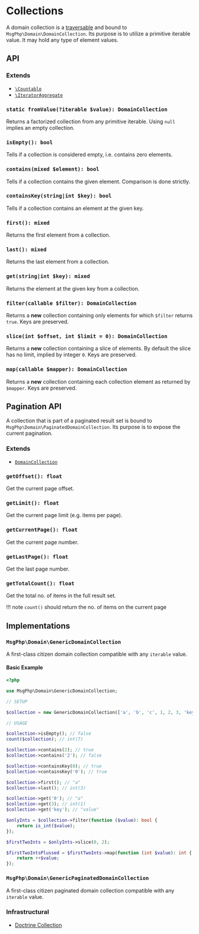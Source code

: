 # Collections

A domain collection is a [traversable] and bound to `MsgPhp\Domain\DomainCollection`. Its purpose is to utilize a
primitive iterable value. It may hold any type of element values.

## API

### Extends

- [`\Countable`][countable]
- [`\IteratorAggregate`][iterator-aggregate]

### `static fromValue(?iterable $value): DomainCollection`

Returns a factorized collection from any primitive iterable. Using `null` implies an empty collection.

### `isEmpty(): bool`

Tells if a collection is considered empty, i.e. contains zero elements.

### `contains(mixed $element): bool`

Tells if a collection contains the given element. Comparison is done strictly.

### `containsKey(string|int $key): bool`

Tells if a collection contains an element at the given key.

### `first(): mixed`

Returns the first element from a collection.

### `last(): mixed`

Returns the last element from a collection.

### `get(string|int $key): mixed`

Returns the element at the given key from a collection.

### `filter(callable $filter): DomainCollection`

Returns a **new** collection containing only elements for which `$filter` returns `true`. Keys are preserved.

### `slice(int $offset, int $limit = 0): DomainCollection`

Returns a **new** collection containing a slice of elements. By default the slice has no limit, implied by integer `0`.
Keys are preserved.

### `map(callable $mapper): DomainCollection`

Returns a **new** collection containing each collection element as returned by `$mapper`. Keys are preserved.

## Pagination API

A collection that is part of a paginated result set is bound to `MsgPhp\Domain\PaginatedDomainCollection`. Its purpose
is to expose the current pagination.

### Extends

- [`DomainCollection`](#collections)

### `getOffset(): float`

Get the current page offset.

### `getLimit(): float`

Get the current page limit (e.g. items per page).

### `getCurrentPage(): float`

Get the current page number.

### `getLastPage(): float`

Get the last page number.

### `getTotalCount(): float`

Get the total no. of items in the full result set.

!!! note
    `count()` should return the no. of items on the current page

## Implementations

### `MsgPhp\Domain\GenericDomainCollection`

A first-class citizen domain collection compatible with any `iterable` value.

#### Basic Example

```php
<?php

use MsgPhp\Domain\GenericDomainCollection;

// SETUP

$collection = new GenericDomainCollection(['a', 'b', 'c', 1, 2, 3, 'key' => 'value']);

// USAGE

$collection->isEmpty(); // false
count($collection); // int(7)

$collection->contains(2); // true
$collection->contains('2'); // false

$collection->containsKey(0); // true
$collection->containsKey('0'); // true

$collection->first(); // "a"
$collection->last(); // int(3)

$collection->get('0'); // "a"
$collection->get(3); // int(1)
$collection->get('key'); // "value"

$onlyInts = $collection->filter(function ($value): bool {
    return is_int($value);
});

$firstTwoInts = $onlyInts->slice(0, 2);

$firstTwoIntsPlussed = $firstTwoInts->map(function (int $value): int {
    return ++$value;
});
```

### `MsgPhp\Domain\GenericPaginatedDomainCollection`

A first-class citizen paginated domain collection compatible with any `iterable` value.

### Infrastructural

- [Doctrine Collection](../infrastructure/doctrine-collections.md#domain-collection)

[traversable]: https://secure.php.net/traversable
[countable]: https://secure.php.net/countable
[iterator-aggregate]: https://secure.php.net/iteratoraggregate
